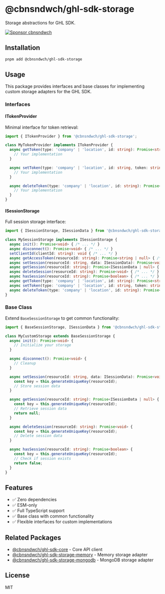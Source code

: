 # @cbnsndwch/ghl-sdk-storage

Storage abstractions for GHL SDK.

[![Sponsor cbnsndwch](https://img.shields.io/badge/Sponsor-%E2%9D%A4-red?logo=github)](https://github.com/sponsors/cbnsndwch)

## Installation

```bash
pnpm add @cbnsndwch/ghl-sdk-storage
```

## Usage

This package provides interfaces and base classes for implementing custom storage adapters for the GHL SDK.

### Interfaces

#### ITokenProvider

Minimal interface for token retrieval:

```typescript
import { ITokenProvider } from '@cbnsndwch/ghl-sdk-storage';

class MyTokenProvider implements ITokenProvider {
  async getToken(type: 'company' | 'location', id: string): Promise<string | null> {
    // Your implementation
  }

  async setToken(type: 'company' | 'location', id: string, token: string, expiresAt?: Date): Promise<void> {
    // Your implementation
  }

  async deleteToken(type: 'company' | 'location', id: string): Promise<void> {
    // Your implementation
  }
}
```

#### ISessionStorage

Full session storage interface:

```typescript
import { ISessionStorage, ISessionData } from '@cbnsndwch/ghl-sdk-storage';

class MySessionStorage implements ISessionStorage {
  async init(): Promise<void> { /* ... */ }
  async disconnect(): Promise<void> { /* ... */ }
  setClientId(clientId: string): void { /* ... */ }
  async getAccessToken(resourceId: string): Promise<string | null> { /* ... */ }
  async setSession(resourceId: string, data: ISessionData): Promise<void> { /* ... */ }
  async getSession(resourceId: string): Promise<ISessionData | null> { /* ... */ }
  async deleteSession(resourceId: string): Promise<void> { /* ... */ }
  async hasSession(resourceId: string): Promise<boolean> { /* ... */ }
  async getToken(type: 'company' | 'location', id: string): Promise<string | null> { /* ... */ }
  async setToken(type: 'company' | 'location', id: string, token: string, expiresAt?: Date): Promise<void> { /* ... */ }
  async deleteToken(type: 'company' | 'location', id: string): Promise<void> { /* ... */ }
}
```

### Base Class

Extend `BaseSessionStorage` to get common functionality:

```typescript
import { BaseSessionStorage, ISessionData } from '@cbnsndwch/ghl-sdk-storage';

class MyCustomStorage extends BaseSessionStorage {
  async init(): Promise<void> {
    // Initialize your storage
  }

  async disconnect(): Promise<void> {
    // Cleanup
  }

  async setSession(resourceId: string, data: ISessionData): Promise<void> {
    const key = this.generateUniqueKey(resourceId);
    // Store session data
  }

  async getSession(resourceId: string): Promise<ISessionData | null> {
    const key = this.generateUniqueKey(resourceId);
    // Retrieve session data
    return null;
  }

  async deleteSession(resourceId: string): Promise<void> {
    const key = this.generateUniqueKey(resourceId);
    // Delete session data
  }

  async hasSession(resourceId: string): Promise<boolean> {
    const key = this.generateUniqueKey(resourceId);
    // Check if session exists
    return false;
  }
}
```

## Features

- ✅ Zero dependencies
- ✅ ESM-only
- ✅ Full TypeScript support
- ✅ Base class with common functionality
- ✅ Flexible interfaces for custom implementations

## Related Packages

- [@cbnsndwch/ghl-sdk-core](../sdk-core) - Core API client
- [@cbnsndwch/ghl-sdk-storage-memory](../sdk-storage-memory) - Memory storage adapter
- [@cbnsndwch/ghl-sdk-storage-mongodb](../sdk-storage-mongodb) - MongoDB storage adapter

## License

MIT
